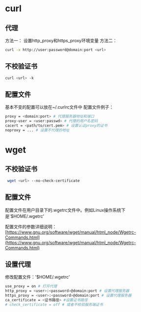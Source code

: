 # curl

## 代理
方法一： 设置http_proxy和https_proxy环境变量
方法二： 
``` bash
curl -x http://user:password@domain:port <url>
```

## 不校验证书
``` bash
curl <url> -k
```

## 配置文件
基本不变的配置可以放在~/.curlrc文件中
配置文件例子：
``` bash
proxy = <domain:port> # 代理服务器地址和端口
proxy-user = <user:passwd> # 代理的用户名密码
cacert = <path/to/cert.pem> # 设置认证proxy的证书
noproxy = ... # 设置不代理的地址
```

# wget

## 不校验证书
```bash
 wget <url> --no-check-certificate
 ```
 
 ## 配置文件
 
 配置文件在用户目录下的.wgetrc文件中。例如Linux操作系统下是'$HOME/.wgetrc'
 
 配置文件的参数详细说明：[https://www.gnu.org/software/wget/manual/html_node/Wgetrc-Commands.html](https://www.gnu.org/software/wget/manual/html_node/Wgetrc-Commands.html)
 
 ## 设置代理
 修改配置文件：'$HOME/.wgetrc'
 ```bash
 use_proxy = on # 打开代理
 http_proxy = <user>:<password>@domain:port # 设置代理服务器
 https_proxy = <user>:<password>@domain:port # 设置代理服务器
 ca_certificate = <证书路径> #设置证书路径
 # check_certificate = off # 或者不校验服务端证书
 
 
 


